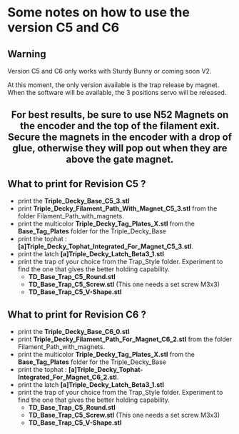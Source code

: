 # **Some notes on how to use the version C5 and C6**
## **Warning**
Version  C5 and C6 only works with Sturdy Bunny or coming soon V2.
<p>
At this moment, the only version available is the trap release by magnet. When the software will be available, the 3 positions servo will be released.
<p>

## <center>For best results, be sure to use **N52 Magnets** on the encoder and the top of the filament exit. Secure the magnets in the encoder with a drop of glue, otherwise they will pop out when they are above the gate magnet.</center>


## **What to print for Revision C5 ?**

  * print the **Triple_Decky_Base_C5_3.stl** 
  * print **Triple_Decky_Filament_Path_With_Magnet_C5_3.stl** from the folder Filament_Path_with_magnets.
  * print the multicolor **Triple_Decky_Tag_Plates_X.stl** from the **Base_Tag_Plates** folder for the Triple_Decky_Base
  * print the tophat : **[a]Triple_Decky_Tophat_Integrated_For_Magnet_C5_3.stl**.
  * print the latch **[a]Triple_Decky_Latch_Beta3_1.stl**
  * print the trap of your choice from the Trap_Style folder. Experiment to find the one that gives the better holding capability.
    *  **TD_Base_Trap_C5_Round.stl**
    *  **TD_Base_Trap_C5_Screw.stl** (This one needs a set screw M3x3)
    *  **TD_Base_Trap_C5_V-Shape.stl**<p>

## **What to print for Revision C6 ?**

  * print the **Triple_Decky_Base_C6_0.stl** 
  * print **Triple_Decky_Filament_Path_For_Magnet_C6_2.stl** from the folder Filament_Path_with_magnets.
  * print the multicolor **Triple_Decky_Tag_Plates_X.stl** from the **Base_Tag_Plates** folder for the Triple_Decky_Base
  * print the tophat : **[a]Triple_Decky_Tophat-Integrated_For_Magnet_C6_2.stl**.
  * print the latch **[a]Triple_Decky_Latch_Beta3_1.stl**
  * print the trap of your choice from the Trap_Style folder. Experiment to find the one that gives the better holding capability.
    *  **TD_Base_Trap_C5_Round.stl**
    *  **TD_Base_Trap_C5_Screw.stl** (This one needs a set screw M3x3)
    *  **TD_Base_Trap_C5_V-Shape.stl**<p>

